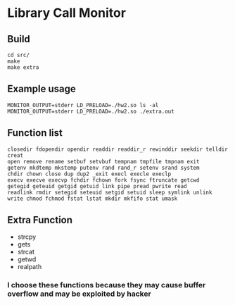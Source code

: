# Library Call Monitor

## Build
```
cd src/
make
make extra
```

## Example usage
```
MONITOR_OUTPUT=stderr LD_PRELOAD=./hw2.so ls -al
MONITOR_OUTPUT=stderr LD_PRELOAD=./hw2.so ./extra.out
```

## Function list

```
closedir fdopendir opendir readdir readdir_r rewinddir seekdir telldir creat 
open remove rename setbuf setvbuf tempnam tmpfile tmpnam exit 
getenv mkdtemp mkstemp putenv rand rand_r setenv srand system 
chdir chown close dup dup2 _exit execl execle execlp 
execv execve execvp fchdir fchown fork fsync ftruncate getcwd 
getegid geteuid getgid getuid link pipe pread pwrite read 
readlink rmdir setegid seteuid setgid setuid sleep symlink unlink 
write chmod fchmod fstat lstat mkdir mkfifo stat umask
```

## Extra Function
- strcpy
- gets
- strcat
- getwd
- realpath

### I choose these functions because they may cause buffer overflow and may be exploited by hacker
